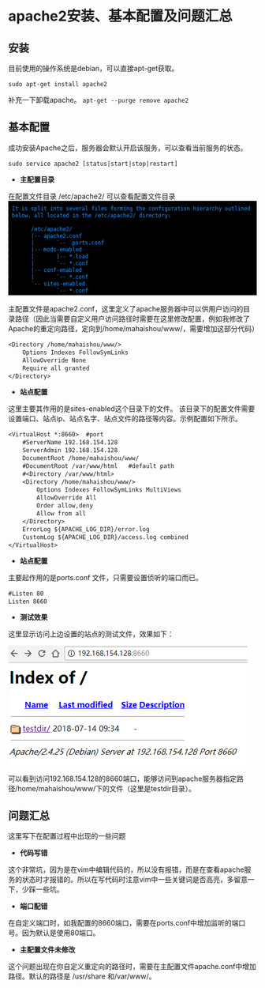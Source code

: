 # apache2安装、基本配置及问题汇总

 
## **安装**
目前使用的操作系统是debian，可以直接apt-get获取。
```
sudo apt-get install apache2
```
补充一下卸载apache。
`
apt-get --purge remove apache2
`
## **基本配置**
成功安装Apache之后，服务器会默认开启该服务，可以查看当前服务的状态。
```
sudo service apache2 [status|start|stop|restart]
```
+ **主配置目录**

在配置文件目录 /etc/apache2/ 可以查看配置文件目录
![Directory](https://github.com/Mahsh/MarkDownPhotos/raw/master/Apache/Directory.png)

主配置文件是apache2.conf，这里定义了apache服务器中可以供用户访问的目录路径（因此当需要自定义用户访问路径时需要在这里修改配置，例如我修改了Apache的重定向路径，定向到/home/mahaishou/www/，需要增加这部分代码）
```
<Directory /home/mahaishou/www/>
	Options Indexes FollowSymLinks
	AllowOverride None
	Require all granted
</Directory>
```
+ **站点配置**

这里主要其作用的是sites-enabled这个目录下的文件。
该目录下的配置文件需要设置端口、站点ip、站点名字、站点文件的路径等内容。示例配置如下所示。
```
<VirtualHost *:8660>  #port
	#ServerName 192.168.154.128
	ServerAdmin 192.168.154.128
	DocumentRoot /home/mahaishou/www/
	#DocumentRoot /var/www/html   #default path
	#<Directory /var/www/html>
	<Directory /home/mahaishou/www/>
		Options Indexes FollowSymLinks MultiViews
		AllowOverride All
		Order allow,deny
  		Allow from all
	</Directory>
	ErrorLog ${APACHE_LOG_DIR}/error.log
	CustomLog ${APACHE_LOG_DIR}/access.log combined
</VirtualHost>
```
+ **站点配置**

主要起作用的是ports.conf 文件，只需要设置侦听的端口而已。
```
#Listen 80
Listen 8660
```
+ **测试效果**

这里显示访问上边设置的站点的测试文件，效果如下：

![Connection](https://github.com/Mahsh/MarkDownPhotos/raw/master/Apache/ConnectionResult.png)

可以看到访问192.168.154.128的8660端口，能够访问到apache服务器指定路径/home/mahaishou/www/下的文件（这里是testdir目录）。
## **问题汇总**

这里写下在配置过程中出现的一些问题
+ **代码写错**

这个非常坑，因为是在vim中编辑代码的，所以没有报错，而是在查看apache服务的状态时才报错的。所以在写代码时注意vim中一些关键词是否高亮，多留意一下，少踩一些坑。
+ **端口配错**

在自定义端口时，如我配置的8660端口，需要在ports.conf中增加监听的端口号。因为默认是使用80端口。
+ **主配置文件未修改**

这个问题出现在你自定义重定向的路径时，需要在主配置文件apache.conf中增加路径。默认的路径是 /usr/share 和/var/www/。
